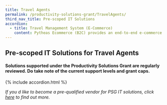 ```yaml
---
title: Travel Agents
permalink: /productivity-solutions-grant/TravelAgents/
third_nav_title: Pre-scoped IT Solutions
accordion:
  - title: Travel Management System (E-Commerce)
    content: Pytheas Ecommerce (B2C) provides an end-to-end e-commerce platform which comprises content management function to enable ease of content publish on website, dynamic packing function for bundling of flights and hotels, pricing engine to populate the latest deals from various travel agents and customer relationship management feature to consolidate customers and transaction details for easy retrieval of information across different travel agencies. <br/><br/><a href='/productivity-solutions-grant/detailedfiles/detailedfilesrow706' target='_blank' style='color:#037e8a'>Pytheas Ecommerce (B2C) Version 1.1</a><br/>
---
```


## Pre-scoped IT Solutions for Travel Agents

#### Solutions supported under the Productivity Solutions Grant are regularly reviewed. Do take note of the current support levels and grant caps.

{% include accordion.html %}

*If you d like to become a pre-qualified vendor for PSG IT solutions, click <a target='_blank' href='https://www.imda.gov.sg/icmvendors' >here</a> to find out more.*

